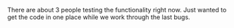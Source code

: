 There are about 3 people testing the functionality right now. Just wanted to get the code in one place while we work through the last bugs.
